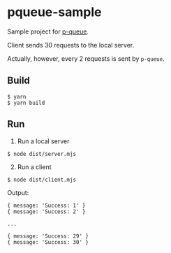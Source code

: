 # pqueue-sample

Sample project for [p-queue](https://github.com/sindresorhus/p-queue).

Client sends 30 requests to the local server.

Actually, however, every 2 requests is sent by `p-queue`. 

## Build

```shell
$ yarn
$ yarn build
```

## Run

1. Run a local server

```shell
$ node dist/server.mjs
```

2. Run a client

```shell
$ node dist/client.mjs
```

Output:

```
{ message: 'Success: 1' }
{ message: 'Success: 2' }

...

{ message: 'Success: 29' }
{ message: 'Success: 30' }
```
